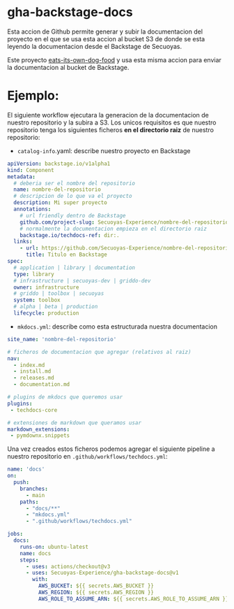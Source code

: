 # gha-backstage-docs

Esta accion de Github permite generar y subir la documentacion del proyecto en el que se usa esta accion al bucket S3 de donde se esta leyendo la documentacion desde el Backstage de Secuoyas.

Este proyecto [eats-its-own-dog-food](https://en.wikipedia.org/wiki/Eating_your_own_dog_food) y usa esta misma accion para enviar la documentacion al bucket de Backstage.

# Ejemplo:

El siguiente workflow ejecutara la generacion de la documentacion de nuestro repositorio y la subira a S3. Los unicos requisitos es que nuestro repositorio tenga los siguientes ficheros **en el directorio raiz** de nuestro repositorio:

- `catalog-info`.yaml: describe nuestro proyecto en Backstage

```yaml
apiVersion: backstage.io/v1alpha1
kind: Component
metadata:
  # deberia ser el nombre del repositorio
  name: nombre-del-repositorio
  # descripcion de lo que va el proyecto
  description: Mi super proyecto
  annotations:
    # url friendly dentro de Backstage
    github.com/project-slug: Secuoyas-Experience/nombre-del-repositorio
    # normalmente la documentacion empieza en el directorio raiz
    backstage.io/techdocs-ref: dir:.
  links:
    - url: https://github.com/Secuoyas-Experience/nombre-del-repositorio
      title: Titulo en Backstage
spec:
  # application | library | documentation
  type: library
  # infrastructure | secuoyas-dev | griddo-dev
  owner: infrastructure
  # griddo | toolbox | secuoyas
  system: toolbox
  # alpha | beta | production
  lifecycle: production
```

- `mkdocs.yml`: describe como esta estructurada nuestra documentacion

```yaml
site_name: 'nombre-del-repositorio'

# ficheros de documentacion que agregar (relativos al raiz)
nav:
  - index.md
  - install.md
  - releases.md
  - documentation.md

# plugins de mkdocs que queremos usar
plugins:
 - techdocs-core

# extensiones de markdown que queramos usar
markdown_extensions:
 - pymdownx.snippets
```

Una vez creados estos ficheros podemos agregar el siguiente pipeline a nuestro repositorio en `.github/workflows/techdocs.yml`:

```yaml
name: 'docs'
on:
  push:
    branches:
      - main
    paths:
      - "docs/**"
      - "mkdocs.yml"
      - ".github/workflows/techdocs.yml"

jobs:
  docs:
    runs-on: ubuntu-latest
    name: docs
    steps:
      - uses: actions/checkout@v3
      - uses: Secuoyas-Experience/gha-backstage-docs@v1
        with:
          AWS_BUCKET: ${{ secrets.AWS_BUCKET }}
          AWS_REGION: ${{ secrets.AWS_REGION }}
          AWS_ROLE_TO_ASSUME_ARN: ${{ secrets.AWS_ROLE_TO_ASSUME_ARN }}
```
